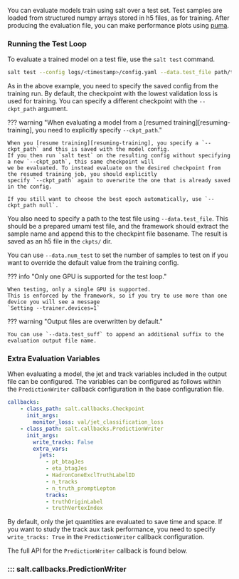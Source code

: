 You can evaluate models train using salt over a test set.
Test samples are loaded from structured numpy arrays stored in h5 files, as for training.
After producing the evaluation file, you can make performance plots using [puma](https://github.com/umami-hep/puma).

### Running the Test Loop

To evaluate a trained model on a test file, use the `salt test` command.

```bash
salt test --config logs/<timestamp>/config.yaml --data.test_file path/to/test.h5
```

As in the above example, you need to specify the saved config from the training run.
By default, the checkpoint with the lowest validation loss is used for training.
You can specify a different checkpoint with the `--ckpt_path` argument.

??? warning "When evaluating a model from a [resumed training][resuming-training], you need to explicitly specify `--ckpt_path`."

    When you [resume training][resuming-training], you specify a `--ckpt_path` and this is saved with the model config.
    If you then run `salt test` on the resulting config without specifying a new `--ckpt_path`, this same checkpoint will
    we be evaluated. To instead evaluate on the desired checkpoint from the resumed training job, you should explicitly
    specify `--ckpt_path` again to overwrite the one that is already saved in the config.

    If you still want to choose the best epoch automatically, use `--ckpt_path null`.

You also need to specify a path to the test file using `--data.test_file`.
This should be a prepared umami test file, and the framework should extract
the sample name and append this to the checkpint file basename.
The result is saved as an h5 file in the `ckpts/` dir.

You can use `--data.num_test` to set the number of samples to test on if you want to
override the default value from the training config.

??? info "Only one GPU is supported for the test loop."

    When testing, only a single GPU is supported.
    This is enforced by the framework, so if you try to use more than one device you will see a message
    `Setting --trainer.devices=1`


??? warning "Output files are overwritten by default."

    You can use `--data.test_suff` to append an additional suffix to the evaluation output file name.

### Extra Evaluation Variables
When evaluating a model, the jet and track variables included in the output file can be configured.
The variables can be configured as follows within the `PredictionWriter` callback configuration in the base configuration file.

```yaml
callbacks:
    - class_path: salt.callbacks.Checkpoint
      init_args:
        monitor_loss: val/jet_classification_loss
    - class_path: salt.callbacks.PredictionWriter
      init_args:
        write_tracks: False
        extra_vars:
          jets:
            - pt_btagJes
            - eta_btagJes
            - HadronConeExclTruthLabelID
            - n_tracks
            - n_truth_promptLepton
            tracks:
            - truthOriginLabel
            - truthVertexIndex
```

By default, only the jet quantities are evaluated to save time and space.
If you want to study the track aux task performance, you need to specify `write_tracks: True` in the `PredictionWriter` callback configuration.

The full API for the `PredictionWriter` callback is found below.

### ::: salt.callbacks.PredictionWriter
